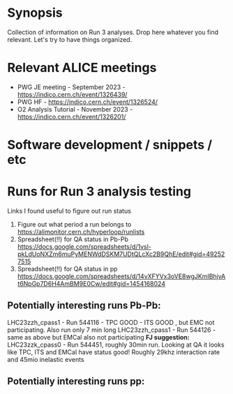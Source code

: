 # Synopsis

Collection of information on Run 3 analyses. Drop here whatever you find relevant. Let's try to have things organized.

# Relevant ALICE meetings

- PWG JE meeting - September 2023 - <https://indico.cern.ch/event/1326439/>
- PWG HF - <https://indico.cern.ch/event/1326524/>
- O2 Analysis Tutorial - November 2023 - <https://indico.cern.ch/event/1326201/>

# Software development / snippets / etc

# Runs for Run 3 analysis testing
Links I found useful to figure out run status
1. Figure out what period a run belongs to <https://alimonitor.cern.ch/hyperloop/runlists>
2. Spreadsheet(!!) for QA status in Pb-Pb <https://docs.google.com/spreadsheets/d/1vsl-pkLdUoNXZm6muPyMENWdDSKM7UDtQLcXc2B9QhE/edit#gid=492527515>
3. Spreadsheet(!!) for QA status in pp <https://docs.google.com/spreadsheets/d/14vXFYVx3oVE8wgJKmIBhjvAt6NpGp7D6H4AmBM9E0Cw/edit#gid=1454168024>

## Potentially interesting runs Pb-Pb:
LHC23zzh_cpass1 - Run 544116 - TPC GOOD - ITS GOOD , but EMC not participating. Also run only 7 min long
LHC23zzh_cpass1 - Run 544126 - same as above but EMCal also not participating
**FJ suggestion:** LHC23zzk_cpass0      - Run 544451, roughly 30min run. Looking at QA it looks like TPC, ITS and EMCal have status good! Roughly 29khz interaction rate and 45mio inelastic events

## Potentially interesting runs pp:





